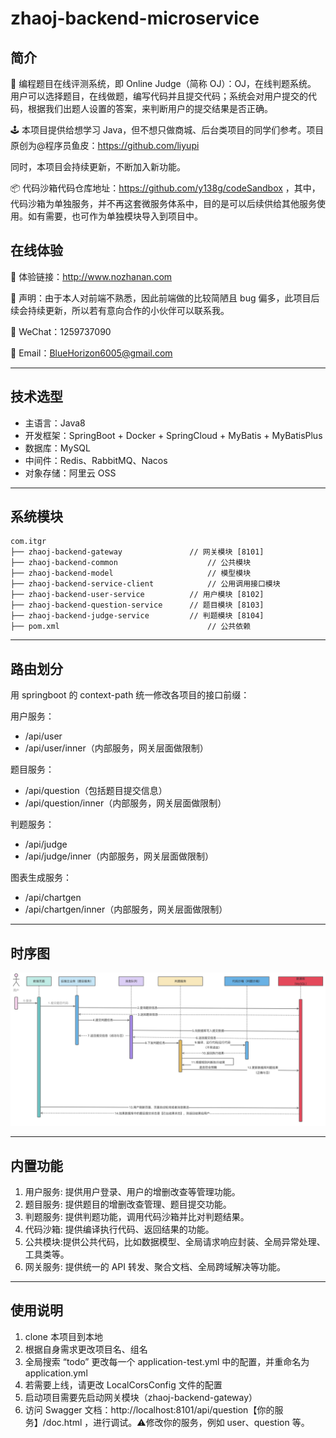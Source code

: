 # zhaoj-backend-microservice
## 简介
📜 编程题目在线评测系统，即 Online Judge（简称 OJ）：OJ，在线判题系统。
用户可以选择题目，在线做题，编写代码并且提交代码；系统会对用户提交的代码，根据我们出题人设置的答案，来判断用户的提交结果是否正确。

🕹 本项目提供给想学习 Java，但不想只做商城、后台类项目的同学们参考。️项目原创为@程序员鱼皮：https://github.com/liyupi

同时，本项目会持续更新，不断加入新功能。


📦 代码沙箱代码仓库地址：https://github.com/y138g/codeSandbox ，其中，代码沙箱为单独服务，并不再这套微服务体系中，目的是可以后续供给其他服务使用。如有需要，也可作为单独模块导入到项目中。

## 在线体验

🔗 体验链接：http://www.nozhanan.com

📌 声明：由于本人对前端不熟悉，因此前端做的比较简陋且 bug 偏多，此项目后续会持续更新，所以若有意向合作的小伙伴可以联系我。

📝 WeChat：1259737090

📮 Email：BlueHorizon6005@gmail.com

---
## 技术选型
+ 主语言：Java8
+ 开发框架：SpringBoot + Docker + SpringCloud + MyBatis + MyBatisPlus
+ 数据库：MySQL
+ 中间件：Redis、RabbitMQ、Nacos
+ 对象存储：阿里云 OSS
---
## 系统模块
```
com.itgr     
├── zhaoj-backend-gateway         	    // 网关模块 [8101]
├── zhaoj-backend-common                    // 公共模块
├── zhaoj-backend-model                     // 模型模块
├── zhaoj-backend-service-client            // 公用调用接口模块
├── zhaoj-backend-user-service		    // 用户模块 [8102]
├── zhaoj-backend-question-service	    // 题目模块 [8103]
├── zhaoj-backend-judge-service		    // 判题模块 [8104]
├── pom.xml                                 // 公共依赖
```
---
## 路由划分
用 springboot 的 context-path 统一修改各项目的接口前缀：

用户服务：
+ /api/user 
+ /api/user/inner（内部服务，网关层面做限制）

题目服务： 
+ /api/question（包括题目提交信息） 
+ /api/question/inner（内部服务，网关层面做限制）

判题服务： 
+ /api/judge 
+ /api/judge/inner（内部服务，网关层面做限制）

图表生成服务： 
+ /api/chartgen 
+ /api/chartgen/inner（内部服务，网关层面做限制）
---
## 时序图
![img.png](img.png)

---
## 内置功能
1. 用户服务: 提供用户登录、用户的增删改查等管理功能。
2. 题目服务: 提供题目的增删改查管理、题目提交功能。 
3. 判题服务: 提供判题功能，调用代码沙箱并比对判题结果。 
4. 代码沙箱: 提供编译执行代码、返回结果的功能。 
5. 公共模块:提供公共代码，比如数据模型、全局请求响应封装、全局异常处理、工具类等。
6. 网关服务: 提供统一的 API 转发、聚合文档、全局跨域解决等功能。
---
## 使用说明
1. clone 本项目到本地
2. 根据自身需求更改项目名、组名
3. 全局搜索 “todo” 更改每一个 application-test.yml 中的配置，并重命名为 application.yml
4. 若需要上线，请更改 LocalCorsConfig 文件的配置
5. 启动项目需要先启动网关模块（zhaoj-backend-gateway）
6. 访问 Swagger 文档：http://localhost:8101/api/question【你的服务】/doc.html ，进行调试。⚠️修改你的服务，例如 user、question 等。
